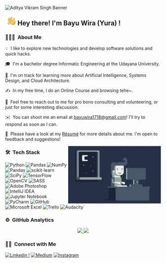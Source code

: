 ![Aditya Vikram Singh Banner](https://raw.githubusercontent.com/bayuwira/bayuwira/master/assets/banner.jpg)

<img  alt="Night Coding"  src="./assets/Hand%20Wave.gif"  width='40'  align="left"/><h2>Hey there! I'm Bayu Wira (Yura) !</h2>

<!-- ## 👋 &nbsp;Hey there! I'm Aditya -->

### 👨🏻‍💻 &nbsp;About Me

💡 &nbsp;I like to explore new technologies and develop software solutions and quick hacks.

🎓 &nbsp;I'm a bachelor degree Informatic Engineering at the Udayana University.

🌱 &nbsp;I'm on track for learning more about Artificial Intelligence, Systems Design, and Cloud Architecture.

✍️ &nbsp;In my free time, I do an Online Course and browsing tehe~.

💬 &nbsp;Feel free to reach out to me for pro bono consulting and volunteering, or just for some interesting discussion.

✉️ &nbsp;You can shoot me an email at bayuwira1718@gmail.com! I'll try to respond as soon as I can.

📄 &nbsp;Please have a look at my [Résumé](https://drive.google.com/file/d/13Qndhbd73JVndRjnQhbB1YGvK363cnsH/view?usp=sharing) for more details about me. I'm open to feedback and suggestions!

<img  alt="Night Coding"  src="https://raw.githubusercontent.com/AVS1508/AVS1508/master/assets/Night-Coding.gif"  align="right"/>

### 🛠 &nbsp;Tech Stack

![Python](https://img.shields.io/badge/python-3670A0?style=for-the-badge&logo=python&logoColor=ffdd54)
![Pandas](https://img.shields.io/badge/pandas-%23150458.svg?style=for-the-badge&logo=pandas&logoColor=white)
![NumPy](https://img.shields.io/badge/numpy-%23013243.svg?style=for-the-badge&logo=numpy&logoColor=white)
![Pandas](https://img.shields.io/badge/pandas-%23150458.svg?style=for-the-badge&logo=pandas&logoColor=white)
![scikit-learn](https://img.shields.io/badge/scikit--learn-%23F7931E.svg?style=for-the-badge&logo=scikit-learn&logoColor=white)
![SciPy](https://img.shields.io/badge/SciPy-%230C55A5.svg?style=for-the-badge&logo=scipy&logoColor=%white)
![TensorFlow](https://img.shields.io/badge/TensorFlow-%23FF6F00.svg?style=for-the-badge&logo=TensorFlow&logoColor=white)
![OpenCV](https://img.shields.io/badge/opencv-%23white.svg?style=for-the-badge&logo=opencv&logoColor=white)
![SASS](https://img.shields.io/badge/SASS-hotpink.svg?style=for-the-badge&logo=SASS&logoColor=white)
![Adobe Photoshop](https://img.shields.io/badge/adobephotoshop-%2331A8FF.svg?style=for-the-badge&logo=adobephotoshop&logoColor=white)
![IntelliJ IDEA](https://img.shields.io/badge/IntelliJIDEA-000000.svg?style=for-the-badge&logo=intellij-idea&logoColor=white)
![Jupyter Notebook](https://img.shields.io/badge/jupyter-%23FA0F00.svg?style=for-the-badge&logo=jupyter&logoColor=white)
![PyCharm](https://img.shields.io/badge/pycharm-143?style=for-the-badge&logo=pycharm&logoColor=black&color=black&labelColor=green)
![GitHub](https://img.shields.io/badge/github-%23121011.svg?style=for-the-badge&logo=github&logoColor=white)
![Microsoft Excel](https://img.shields.io/badge/Microsoft_Excel-217346?style=for-the-badge&logo=microsoft-excel&logoColor=white)
![Trello](https://img.shields.io/badge/Trello-%23026AA7.svg?style=for-the-badge&logo=Trello&logoColor=white)
![Audacity](https://img.shields.io/badge/Audacity-0000CC?style=for-the-badge&logo=audacity&logoColor=white)`

### ⚙️ &nbsp;GitHub Analytics

<p  align="center">

<a  href="https://github.com/AVS1508">

<img  height="180em"  src="https://github-readme-stats-eight-theta.vercel.app/api?username=bayuwira&show_icons=true&theme=algolia&include_all_commits=true&count_private=true"/>

<img  height="180em"  src="https://github-readme-stats-eight-theta.vercel.app/api/top-langs/?username=bayuwira&layout=compact&langs_count=8&theme=algolia"/>

</a>

</p>

### 🤝🏻 &nbsp;Connect with Me

[![Linkedin !](https://img.shields.io/badge/LinkedIn-0077B5?style=for-the-badge&logo=linkedin&logoColor=white)](https://www.linkedin.com/in/bayuwira)
[![Medium](https://img.shields.io/badge/Medium-%23000000.svg?style=for-the-badge&logo=Medium&logoColor=white)](https://bayuwirabrata.medium.com/)
[![Instagram](https://img.shields.io/badge/instagram-%23E4405F.svg?style=for-the-badge&logo=Instagram&logoColor=white)](https://www.instagram.com/bayuwirab/)
